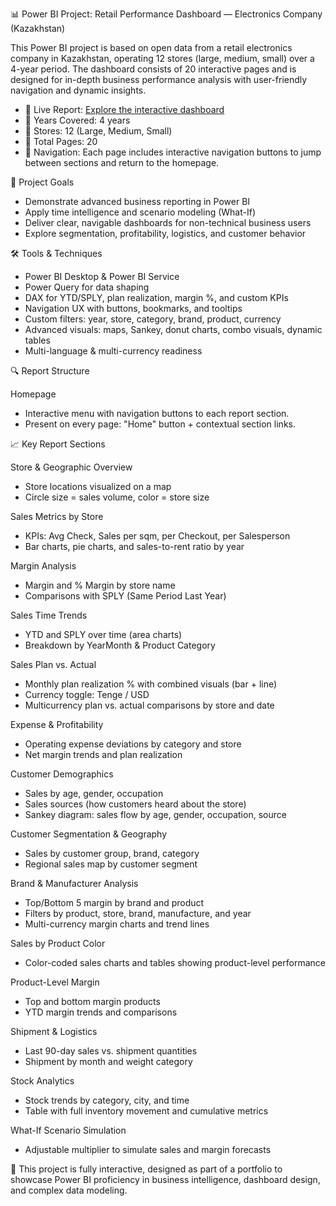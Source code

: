 📊 Power BI Project: Retail Performance Dashboard — Electronics Company (Kazakhstan)

This Power BI project is based on open data from a retail electronics company in Kazakhstan, operating 12 stores (large, medium, small) over a 4-year period. The dashboard consists of 20 interactive pages and is designed for in-depth business performance analysis with user-friendly navigation and dynamic insights.


-	🔗 Live Report: [Explore the interactive dashboard](https://app.powerbi.com/view?r=eyJrIjoiZGRlYTU2MTItZGE5Yy00YTc5LWEzMDctNzQ5NGRhOTZmNzM4IiwidCI6Ijk5MzAyNjhjLTU1MmUtNDUzZS1iODJjLWZkZWM0NGQ2NjFiZCIsImMiOjl9)
-	📅 Years Covered: 4 years
-	🏪 Stores: 12 (Large, Medium, Small)
-	📄 Total Pages: 20
-	🧭 Navigation: Each page includes interactive navigation buttons to jump between sections and return to the homepage.

 
🎯 Project Goals
-	Demonstrate advanced business reporting in Power BI
-	Apply time intelligence and scenario modeling (What-If)
-	Deliver clear, navigable dashboards for non-technical business users
-	Explore segmentation, profitability, logistics, and customer behavior
 

🛠 Tools & Techniques
-	Power BI Desktop & Power BI Service
-	Power Query for data shaping
-	DAX for YTD/SPLY, plan realization, margin %, and custom KPIs
-	Navigation UX with buttons, bookmarks, and tooltips
-	Custom filters: year, store, category, brand, product, currency
-	Advanced visuals: maps, Sankey, donut charts, combo visuals, dynamic tables
-	Multi-language & multi-currency readiness
 

🔍 Report Structure

Homepage
-	Interactive menu with navigation buttons to each report section.
-	Present on every page: "Home" button + contextual section links.
 
📈 Key Report Sections

Store & Geographic Overview
-	Store locations visualized on a map
-	Circle size = sales volume, color = store size

Sales Metrics by Store
-	KPIs: Avg Check, Sales per sqm, per Checkout, per Salesperson
-	Bar charts, pie charts, and sales-to-rent ratio by year

Margin Analysis
-	Margin and % Margin by store name
-	Comparisons with SPLY (Same Period Last Year)

Sales Time Trends
-	YTD and SPLY over time (area charts)
-	Breakdown by YearMonth & Product Category

Sales Plan vs. Actual
-	Monthly plan realization % with combined visuals (bar + line)
-	Currency toggle: Tenge / USD
-	Multicurrency plan vs. actual comparisons by store and date

Expense & Profitability
-	Operating expense deviations by category and store
-	Net margin trends and plan realization

Customer Demographics
-	Sales by age, gender, occupation
-	Sales sources (how customers heard about the store)
-	Sankey diagram: sales flow by age, gender, occupation, source

Customer Segmentation & Geography
-	Sales by customer group, brand, category
-	Regional sales map by customer segment

Brand & Manufacturer Analysis
-	Top/Bottom 5 margin by brand and product
-	Filters by product, store, brand, manufacture, and year
-	Multi-currency margin charts and trend lines

Sales by Product Color
-	Color-coded sales charts and tables showing product-level performance

Product-Level Margin
-	Top and bottom margin products
-	YTD margin trends and comparisons

Shipment & Logistics
-	Last 90-day sales vs. shipment quantities
-	Shipment by month and weight category

Stock Analytics
-	Stock trends by category, city, and time
-	Table with full inventory movement and cumulative metrics

What-If Scenario Simulation
-	Adjustable multiplier to simulate sales and margin forecasts

 
 
🔧 This project is fully interactive, designed as part of a portfolio to showcase Power BI proficiency in business intelligence, dashboard design, and complex data modeling.
